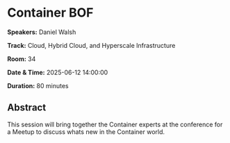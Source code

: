 # Container BOF

**Speakers:** Daniel Walsh
                    
**Track:** Cloud, Hybrid Cloud, and Hyperscale Infrastructure
                    
**Room:** 34
                    
**Date & Time:** 2025-06-12 14:00:00
                    
**Duration:** 80 minutes
                    
## Abstract
                    
This session will bring together the Container experts at the conference for a Meetup to discuss whats new in the Container world.
